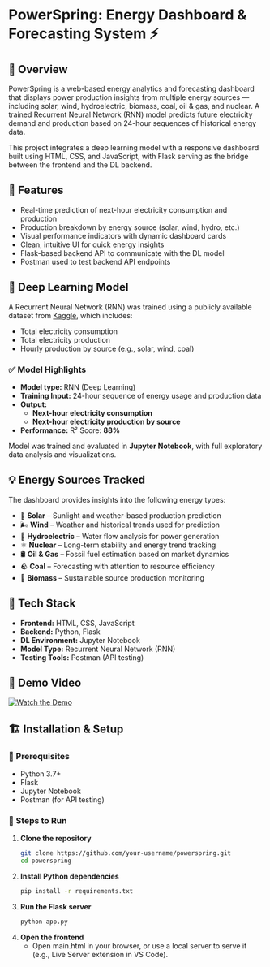 # PowerSpring: Energy Dashboard & Forecasting System ⚡ 

## 📌 **Overview**  
PowerSpring is a web-based energy analytics and forecasting dashboard that displays power production insights from multiple energy sources — including solar, wind, hydroelectric, biomass, coal, oil & gas, and nuclear. A trained Recurrent Neural Network (RNN) model predicts future electricity demand and production based on 24-hour sequences of historical energy data.

This project integrates a deep learning model with a responsive dashboard built using HTML, CSS, and JavaScript, with Flask serving as the bridge between the frontend and the DL backend.


## 🚀 Features

- Real-time prediction of next-hour electricity consumption and production
- Production breakdown by energy source (solar, wind, hydro, etc.)
- Visual performance indicators with dynamic dashboard cards
- Clean, intuitive UI for quick energy insights
- Flask-based backend API to communicate with the DL model
- Postman used to test backend API endpoints


## 🧠 Deep Learning Model

A Recurrent Neural Network (RNN) was trained using a publicly available dataset from [Kaggle](https://www.kaggle.com/code/marianadeem755/forecasting-electricity-by-hour-rnn-vs-lstm), which includes:

- Total electricity consumption
- Total electricity production
- Hourly production by source (e.g., solar, wind, coal)

### ✅ Model Highlights

- **Model type:** RNN (Deep Learning)
- **Training Input:** 24-hour sequence of energy usage and production data
- **Output:**  
  - **Next-hour electricity consumption**
  - **Next-hour electricity production by source**
- **Performance:** R² Score: **88%**

Model was trained and evaluated in **Jupyter Notebook**, with full exploratory data analysis and visualizations.


## 💡 Energy Sources Tracked

The dashboard provides insights into the following energy types:

- 🔆 **Solar** – Sunlight and weather-based production prediction  
- 🌬️ **Wind** – Weather and historical trends used for prediction  
- 🌊 **Hydroelectric** – Water flow analysis for power generation  
- ⚛ **Nuclear** – Long-term stability and energy trend tracking  
- 🛢 **Oil & Gas** – Fossil fuel estimation based on market dynamics  
- 🪨 **Coal** – Forecasting with attention to resource efficiency  
- 🌱 **Biomass** – Sustainable source production monitoring  


## 🧰 Tech Stack

- **Frontend:** HTML, CSS, JavaScript
- **Backend:** Python, Flask
- **DL Environment:** Jupyter Notebook
- **Model Type:** Recurrent Neural Network (RNN)
- **Testing Tools:** Postman (API testing)

## 🎥 Demo Video
[![Watch the Demo](https://img.youtube.com/vi/7lqkd7pqDoI/maxresdefault.jpg)](https://www.youtube.com/watch?v=7lqkd7pqDoI)


## 🏗 Installation & Setup

### 🔧 Prerequisites

- Python 3.7+
- Flask
- Jupyter Notebook
- Postman (for API testing)

### 🚀 Steps to Run

1. **Clone the repository**
   ```bash
   git clone https://github.com/your-username/powerspring.git
   cd powerspring

2. **Install Python dependencies**
   ```bash
   pip install -r requirements.txt

3. **Run the Flask server**
   ```bash
   python app.py

4. **Open the frontend**
   - Open main.html in your browser, or use a local server to serve it (e.g., Live Server extension in VS Code).

